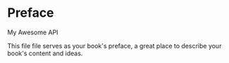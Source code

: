 # Preface

My Awesome API

This file file serves as your book's preface, a great place to describe your book's content and ideas.
